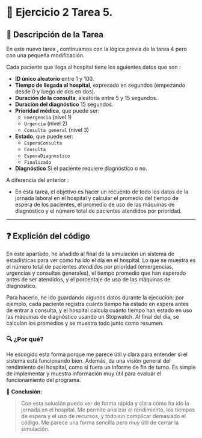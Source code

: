 # 🏥 Ejercicio 2 Tarea 5.

## 📌 Descripción de la Tarea

En este nuevo tarea , continuamos con la lógica previa de la tarea 4 pero con una pequeña modificación. 

Cada paciente que llega al hospital tiene los sguientes datos que son :

- **ID único aleatorio** entre 1 y 100.
- **Tiempo de llegada al hospital**, expresado en segundos (empezando desde 0 y luego de dos en dos).
- **Duración de la consulta**, aleatoria entre 5 y 15 segundos.
- **Duración del diagnóstico** 15 segundos.
- **Prioridad médica**, que puede ser:
  - `Emergencia` (nivel 1)
  - `Urgencia` (nivel 2)
  - `Consulta general` (nivel 3)
- **Estado**, que puede ser:
  - `EsperaConsulta`
  - `Consulta`
  - `EsperaDiagnostico`
  - `Finalizado`
- **Diagnóstico** Si el paciente requiere diagnóstico o no. 

A diferencia del anterior :
- En esta tarea, el objetivo es hacer un recuento de todo los datos de la jornada laboral en el hospital y calcular el promedio del tiempo de espera de los pacientes, el promedio de uso de las máquinas de diagnóstico y el número total de pacientes atendidos por prioridad. 

---

## ❓ Explición del código

En este apartado, he añadido al final de la simulación un sistema de estadísticas para ver cómo ha ido el día en el hospital. Lo que se muestra es el número total de pacientes atendidos por prioridad (emergencias, urgencias y consultas generales), el tiempo promedio que han esperado antes de ser atendidos, y el porcentaje de uso de las máquinas de diagnóstico.

Para hacerlo, he ido guardando algunos datos durante la ejecución: por ejemplo, cada paciente registra cuánto tiempo ha estado en espera antes de entrar a consulta, y el hospital calcula cuánto tiempo han estado en uso las máquinas de diagnóstico usando un Stopwatch. Al final del día, se calculan los promedios y se muestra todo junto como resumen.

### 🔍  ¿Por qué?
He escogido esta forma porque me parece útil y clara para entender si el sistema está funcionando bien. Además, da una visión general del rendimiento del hospital, como si fuera un informe de fin de turno. Es simple de implementar y muestra información muy útil para evaluar el funcionamiento del programa.

📌 **Conclusión:**  
> Con esta solución puedo ver de forma rápida y clara cómo ha ido la jornada en el hospital. Me permite analizar el rendimiento, los tiempos de espera y el uso de recursos, y todo sin complicar demasiado el código. Me parece una forma sencilla pero muy útil de cerrar la simulación.